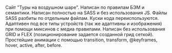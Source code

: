 Сайт "Туры на воздушном шаре".
Написан по правилам БЭМ и семантики.
Написан полностью на SASS и без использования JS.
Файлы SASS разбиты по отдельным файлам.
Куски кода переиспользуются.
Адаптивен под все типы устройств (так же адаптивны и изображения) при помощи миксинов с медиа правилами.
Написан без использования GRID и FLEX (позиционирование задается созданной грид сеткой).
Простейшие анимации с помощью transition, transform, @keyframes, hover, active, after, before.
